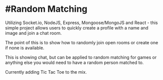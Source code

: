 #Random Matching
======

Utilizing Socket.io, NodeJS, Express, Mongoose/MongoJS and React - this simple project allows users to quickly create a profile with a name and image and join a chat room.

The point of this is to show how to randomly join open rooms or create one if none is available. 

This is showing chat, but can be applied to random matching for games or anything else you would need to have a random person matched to.

Currently adding Tic Tac Toe to the mix.